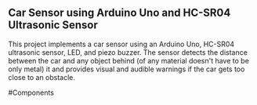## Car Sensor using Arduino Uno and HC-SR04 Ultrasonic Sensor

This project implements a car sensor using an Arduino Uno, HC-SR04 ultrasonic sensor, LED, and piezo buzzer. The sensor detects the distance between the car and any object behind (of any material doesn't have to be only metal) it and provides visual and audible warnings if the car gets too close to an obstacle.

#Components
